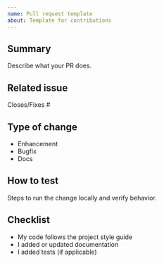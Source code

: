 ```yaml
---
name: Pull request template
about: Template for contributions
---
```


## Summary
Describe what your PR does.

## Related issue
Closes/Fixes #<issue-number>

## Type of change
- Enhancement
- Bugfix
- Docs

## How to test
Steps to run the change locally and verify behavior.

## Checklist
- My code follows the project style guide
- I added or updated documentation
- I added tests (if applicable)
